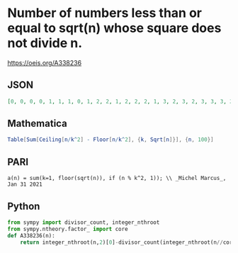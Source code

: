 # Number of numbers less than or equal to sqrt\(n\) whose square does not divide n\.
https://oeis.org/A338236
## JSON
```JSON
[0, 0, 0, 0, 1, 1, 1, 0, 1, 2, 2, 1, 2, 2, 2, 1, 3, 2, 3, 2, 3, 3, 3, 2, 3, 4, 3, 3, 4, 4, 4, 2, 4, 4, 4, 2, 5, 5, 5, 4, 5, 5, 5, 4, 4, 5, 5, 3, 5, 5, 6, 5, 6, 5, 6, 5, 6, 6, 6, 5, 6, 6, 5, 4, 7, 7, 7, 6, 7, 7, 7, 4, 7, 7, 6, 6, 7, 7, 7, 5, 6, 8, 8, 7, 8, 8, 8, 7, 8, 7, 8]
```
## Mathematica
```Mathematica
Table[Sum[Ceiling[n/k^2] - Floor[n/k^2], {k, Sqrt[n]}], {n, 100}]
```
## PARI
```PARI
a(n) = sum(k=1, floor(sqrt(n)), if (n % k^2, 1)); \\ _Michel Marcus_, Jan 31 2021
```
## Python
```Python
from sympy import divisor_count, integer_nthroot
from sympy.ntheory.factor_ import core
def A338236(n):
    return integer_nthroot(n,2)[0]-divisor_count(integer_nthroot(n//core(n,2),2)[0]) # _Chai Wah Wu_, Jan 31 2021
```
